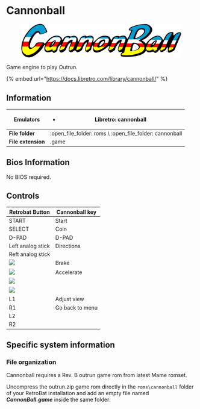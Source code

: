 # Cannonball

<figure><img src="https://raw.githubusercontent.com/fabricecaruso/es-theme-carbon/5b2195d8cce1b44a6aadc2a43c341e7511d4b48f/art/logos/cannonball.svg" alt=""><figcaption></figcaption></figure>

Game engine to play Outrun.

{% embed url="https://docs.libretro.com/library/cannonball/" %}

## Information

| **Emulators**      | <ul><li>Libretro: cannonball</li></ul>                      |
| ------------------ | ----------------------------------------------------------- |
| **File folder**    | :open\_file\_folder: roms \ :open\_file\_folder: cannonball |
| **File extension** | .game                                                       |

## Bios Information

No BIOS required.

## Controls

| Retrobat Button                                       | Cannonball key  |
| ----------------------------------------------------- | --------------- |
| START                                                 | Start           |
| SELECT                                                | Coin            |
| D-PAD                                                 | D-PAD           |
| Left analog stick                                     | Directions      |
| Reft analog stick                                     |                 |
| ![](<../../../.gitbook/assets/image (2) (1) (1).png>) | Brake           |
| ![](<../../../.gitbook/assets/image (1) (2) (1).png>) | Accelerate      |
| ![](<../../../.gitbook/assets/image (4) (1).png>)     |                 |
| ![](<../../../.gitbook/assets/image (3) (1) (2).png>) |                 |
| L1                                                    | Adjust view     |
| R1                                                    | Go back to menu |
| L2                                                    |                 |
| R2                                                    |                 |

## Specific system information

### File organization

Cannonball requires a Rev. B outrun game rom from latest Mame romset.

Uncompress the outrun.zip game rom directly in the `roms\cannonball` folder of your RetroBat installation and add an empty file named _**CannonBall.game**_ inside the same folder:

<figure><img src="https://i.imgur.com/vGBwlYm.png" alt=""><figcaption></figcaption></figure>

